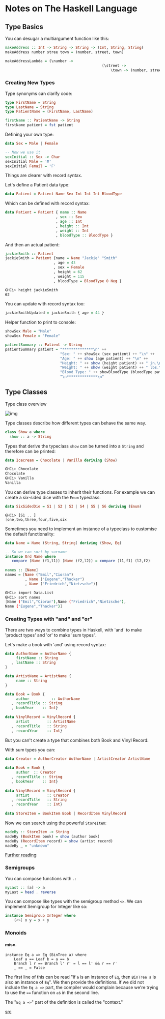 # Notes on The Haskell Language

## Type Basics

You can desugar a multiargument function like this:

```haskell
makeAddress :: Int -> String -> String -> (Int, String, String)
makeAddress number stree town = (number, street, town)

makeAddressLambda = (\number -> 
											(\street -> 
												\town -> (number, street, town)))
```

### Creating New Types 

Type synonyms can clarify code:

```haskell
type FirstName = String
type LastName = String 
type PatientName = (FirstName, LastName)

firstName :: PatientName -> String
firstName patient = fst patient
```

Defining your own type:

```haskell
data Sex = Male | Female

-- Now we use it
sexInitial :: Sex -> Char
sexInitial Male = 'M'
sexInitial Femail = 'F'
```

Things are clearer with record syntax.

Let's define a Patient data type:

```Haskell
data Patient = Patient Name Sex Int Int Int BloodType
```

Which can be defined with record syntax:

```haskell
data Patient = Patient { name :: Name
                       , sex :: Sex
                       , age :: Int
                       , height :: Int
                       , weight :: Int
                       , bloodType :: BloodType }
```

And then an actual patient:

```haskell
jackieSmith :: Patient
jackieSmith = Patient {name = Name "Jackie" "Smith"
                      , age = 43
                      , sex = Female
                      , height = 62
                      , weight = 115
                      , bloodType = BloodType O Neg }
```

```bash
GHCi> height jackieSmith
62
```

You can update with record syntax too:

```haskell
jackieSmithUpdated = jackieSmith { age = 44 }
```

Helper function to print to console:

```haskell
showSex Male = "Male"
showSex Female = "Female"

patientSummary :: Patient -> String
patientSummary patient = "**************\n" ++
                         "Sex: " ++ showSex (sex patient) ++ "\n" ++
                         "Age: " ++ show (age patient) ++ "\n" ++
                         "Height: " ++ show (height patient) ++ " in.\n" ++
                         "Weight: " ++ show (weight patient) ++ " lbs.\n" ++
                         "Blood Type: " ++ showBloodType (bloodType patient) ++
                         "\n**************\n"
```

## Type Classes


Type class overview

![img](https://dpzbhybb2pdcj.cloudfront.net/kurt/Figures/14fig02_alt.jpg)



Type classes describe how different types can behave the same way. 

```haskell
class Show a where
  show :: a -> String			
```

Types that derive the typeclass ```show``` can be turned into a ```String``` and therefore can be printed:

```haskell
data Icecream = Chocolate | Vanilla deriving (Show)
```

```bash
GHCi> Chocolate
Chocolate
GHCi> Vanilla
Vanilla
```

You can derive type classes to inherit their functions. For example we can create a six-sided dice with the ```Enum``` typeclass:

```haskell
data SixSidedDie = S1 | S2 | S3 | S4 | S5 | S6 deriving (Enum)
```

```
GHCi> [S1 .. ]
[one,two,three,four,five,six
```

Sometimes you need to implement an instance of a typeclass to customise the default functionality:

```haskell
data Name = Name (String, String) deriving (Show, Eq)

-- So we can sort by surname
instance Ord Name where
   compare (Name (f1,l1)) (Name (f2,l2)) = compare (l1,f1) (l2,f2)
   
names :: [Name]
names = [Name ("Emil","Cioran")
         , Name ("Eugene","Thacker")
         , Name ("Friedrich","Nietzsche")]
```

```bash
GHCi> import Data.List
GHCi> sort names
[Name ("Emil","Cioran"),Name ("Friedrich","Nietzsche"),
Name ("Eugene","Thacker")]
```

### Creating Types with "and" and "or"

There are two ways to combine types in Haskell, with 'and' to make 'product types' and 'or' to make 'sum types'.

Let's make a book with 'and' using record syntax:

```haskell
data AuthorName = AuthorName {
     firstName :: String
   , lastName :: String
}

data ArtistName = ArtistName {
     name :: String
}

data Book = Book {
     author  		 :: AuthorName
   , recordTitle :: String
   , bookYear    :: Int}
   
data VinylRecord = VinylRecord {
     artist        :: ArtistName
   , recordTitle   :: String
   , recordYear    :: Int}
```

But you can't create a type that combines both Book and Vinyl Record.

With sum types you can:

```haskell
data Creator = AuthorCreator AuthorName | ArtistCreator ArtistName
	
data Book = Book {
     author  :: Creator
   , recordTitle :: String
   , bookYear    :: Int}
   
data VinylRecord = VinylRecord {
     artist        :: Creator
   , recordTitle   :: String
   , recordYear    :: Int}
   
data StoreItem = BookItem Book | RecordItem VinylRecord
```

Now we can search using the powerful ```StoreItem```:

````haskell
madeBy :: StoreItem -> String
madeBy (BookItem book) = show (author book)
madeBy (RecordItem record) = show (artist record)
madeBy _ = "unknown"
````

[Further reading](https://livebook.manning.com/book/get-programming-with-haskell/chapter-16/1)



### Semigroups

You can compose functions with ```.```:

```haskell
myLast :: [a] -> a
myLast = head . reverse 		
```

You can compose like types with the semigroup method ```<>```. We can implement Semigroup for Integer like so:	

```haskell
instance Semigroup Integer where
	(<>) x y = x + y
```

### Monoids





#### misc.

```
instance Eq a => Eq (BinTree a) where
    Leaf a == Leaf b = a == b
    Branch l r == Branch l' r' = l == l' && r == r'
    _ == _ = False
```

The first line of this can be read "if `a` is an instance of `Eq`, then `BinTree a` is also an instance of `Eq`". We then provide the definitions. If we did not include the `Eq a =>` part, the compiler would complain because we're trying to use the `==` function on `a`s in the second line.

The "`Eq a =>`" part of the definition is called the "context."

[src](https://en.wikibooks.org/wiki/Yet_Another_Haskell_Tutorial/Type_advanced#Instances)